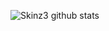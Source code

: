 
 ![Skinz3 github stats](https://github-readme-stats.vercel.app/api?username=skinz3&show_icons=true)





